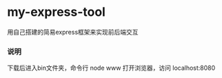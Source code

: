 # my-express-tool
用自己搭建的简易express框架来实现前后端交互
### 说明
下载后进入bin文件夹，命令行 node www
打开浏览器，访问 localhost:8080 
